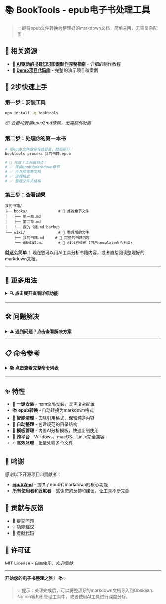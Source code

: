 # 📚 BookTools - epub电子书处理工具

> 一键将epub文件转换为整理好的markdown文档，简单易用，无需复杂配置


## 🔗 相关资源

- 📖 [**AI驱动的书籍知识图谱制作完整指南**](https://deepread.aizhi.site/AI驱动的书籍知识图谱制作完整指南) - 详细的制作教程
- 🎯 [**Demo项目代码库**](https://github.com/liujuntao123/DeepRead) - 完整的演示项目和案例

## 🚀 2步快速上手

### 第一步：安装工具
```bash
npm install -g booktools
```
*📦 会自动安装epub2md依赖，无需额外配置*

### 第二步：处理你的第一本书
```bash
# 把epub文件放在任意目录，然后运行：
booktools process 我的书籍.epub

# 🎉 完成！工具会自动：
# ✅ 转换epub为markdown章节
# ✅ 合并成完整文档
# ✅ 清理格式
# ✅ 整理文件夹结构
```

### 第三步：查看结果
```
我的书籍/
├── books/              # 📁 原始章节文件
│   ├── 第一章.md
│   ├── 第二章.md
│   └── 我的书籍.md.backup
└── wiki/               # 📁 整理后的文件
    ├── 我的书籍.md     # 📄 完整的书籍内容
    └── GEMINI.md       # 📄 AI分析模板 (可用template命令生成)
```

**就这么简单！** 现在您可以用AI工具分析书籍内容，或者直接阅读整理好的markdown文档。

---

## 📖 更多用法

<details>
<summary><b>🔍 点击展开查看详细功能</b></summary>

### 常用命令

```bash
# 查看帮助
booktools --help

# 指定输出目录
booktools process 书籍.epub ./输出文件夹

# 跳过引用清理（保留原始格式）
booktools process 书籍.epub --no-clean-references

# 重新整理已处理的书籍
booktools organize 书籍名称

# 复制模板文件到当前目录
booktools template
```

### 批量处理

```bash
# Windows PowerShell
Get-ChildItem *.epub | ForEach-Object { booktools process $_.Name }

# Linux/macOS
for file in *.epub; do booktools process "$file"; done
```

### 独立工具

```bash
# 合并文件夹中的所有文件
book-merge ./章节目录 合并文件.md

# 清理markdown中的引用格式
book-clean 文件.md

# 整理书籍文件夹
book-organize 书籍名称
```

</details>

---

## 🛠️ 问题解决

<details>
<summary><b>⚠️ 遇到问题？点击查看解决方案</b></summary>

### 安装问题

**问题：`booktools: command not found`**
```bash
# 解决方案：重新安装
npm install -g booktools
# 然后重启终端
```

**问题：`epub2md: command not found`**
```bash
# 解决方案：重新安装booktools（会自动安装epub2md）
npm install -g booktools
```

**问题：权限错误（Linux/macOS）**
```bash
# 解决方案：使用用户级安装
npm install -g booktools --prefix ~/.local
```

**问题：Windows执行策略错误**
```powershell
# 解决方案：以管理员身份运行PowerShell
Set-ExecutionPolicy -ExecutionPolicy RemoteSigned -Scope CurrentUser
```

### 验证安装

运行这些命令检查是否安装成功：
```bash
booktools --version    # 应该显示版本号
epub2md --help         # 应该显示帮助信息
```

### 卸载

```bash
npm uninstall -g booktools
```

</details>

---

## 📋 命令参考

<details>
<summary><b>📚 点击查看完整命令列表</b></summary>

### booktools process
```bash
booktools process <epub文件> [输出目录] [选项]

选项：
  --no-clean-references  跳过引用清理
  --help                显示帮助

示例：
  booktools process 三国演义.epub
  booktools process 红楼梦.epub ./books
  booktools process 水浒传.epub --no-clean-references
```

### booktools organize
```bash
booktools organize <书籍名称> [选项]

选项：
  --dir <目录>  指定书籍文件夹路径
  --help       显示帮助

示例：
  booktools organize 三国演义
  booktools organize 红楼梦 --dir ./books
```

### booktools template
```bash
booktools template [模板名称] [目标目录]

参数：
  模板名称    要复制的模板文件名 (默认: GEMINI.md)
  目标目录    复制到的目标目录 (默认: 当前目录)

选项：
  --help     显示帮助

示例：
  booktools template                    # 复制GEMINI.md到当前目录
  booktools template GEMINI.md         # 指定模板文件名
  booktools template GEMINI.md ./docs  # 复制到指定目录
```

### book-merge
```bash
book-merge <输入目录> <输出文件>

示例：
  book-merge ./chapters book.md
  book-merge . complete.md
```

### book-clean
```bash
book-clean [文件或目录] [选项]

选项：
  --no-backup      不创建备份
  --recursive, -r  递归处理子目录
  --help          显示帮助

示例：
  book-clean book.md
  book-clean . --recursive
  book-clean ./books --no-backup
```

</details>

---

## ✨ 特性

- 🚀 **一键安装** - npm全局安装，无需复杂配置
- 📚 **epub转换** - 自动转换为markdown格式
- 🧹 **智能清理** - 去除引用格式，保留纯净内容
- 📁 **自动整理** - 创建规范的目录结构
- 📝 **模板管理** - 内置AI分析模板，快速复制使用
- 🔧 **跨平台** - Windows、macOS、Linux完全兼容
- ⚡ **高效处理** - 批量处理多个文件

## 🙏 鸣谢

感谢以下开源项目和贡献者：

- **[epub2md](https://github.com/zacchaeus1/epub2md)** - 提供了epub转markdown的核心功能
- **所有使用者和贡献者** - 感谢您的反馈和建议，让工具不断完善

## 🤝 贡献与反馈

- 📝 [提交问题](https://github.com/your-repo/issues)
- 💡 [功能建议](https://github.com/your-repo/discussions)
- 🔧 [贡献代码](https://github.com/your-repo/pulls)

## 📄 许可证

MIT License - 自由使用，欢迎贡献

---

**开始您的电子书整理之旅！** 📚✨

> 💡 提示：处理完成后，可以将整理好的markdown文档导入到Obsidian、Notion等知识管理工具中，或者使用AI工具进行深度分析。